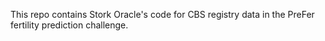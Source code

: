 This repo contains Stork Oracle's code for CBS registry data in the PreFer fertility prediction challenge.
